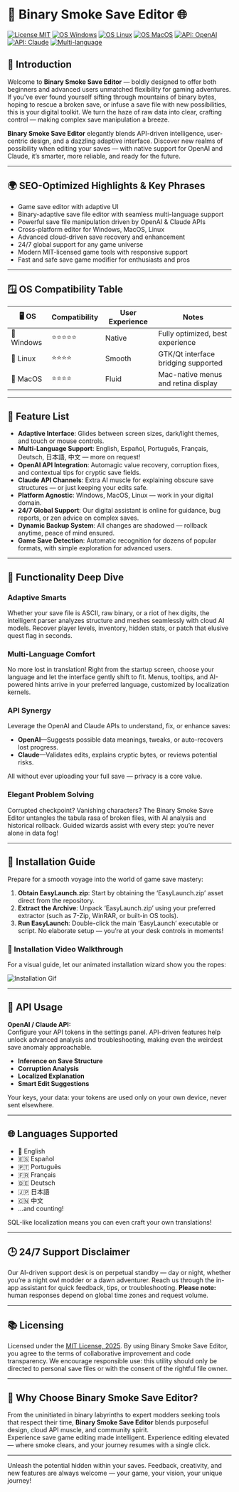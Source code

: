 # 🚬 Binary Smoke Save Editor 🌐

[![License MIT](https://img.shields.io/badge/license-MIT-blue)](LICENSE)
[![OS Windows](https://img.shields.io/badge/OS-Windows-red?logo=windows)](https://github.com/)
[![OS Linux](https://img.shields.io/badge/OS-Linux-yellow?logo=linux)](https://github.com/)
[![OS MacOS](https://img.shields.io/badge/OS-MacOS-blue?logo=apple)](https://github.com/)
[![API: OpenAI](https://img.shields.io/badge/API-OpenAI-5546ff?logo=openai)](https://openai.com/)
[![API: Claude](https://img.shields.io/badge/API-Claude-5900a6?logo=anthropic)](https://www.anthropic.com/)
[![Multi-language](https://img.shields.io/badge/ui-Multi--language-blueviolet?logo=translate)](https://github.com/)

## 🎯 Introduction

Welcome to **Binary Smoke Save Editor** — boldly designed to offer both beginners and advanced users unmatched flexibility for gaming adventures. If you've ever found yourself sifting through mountains of binary bytes, hoping to rescue a broken save, or infuse a save file with new possibilities, this is your digital toolkit. We turn the haze of raw data into clear, crafting control — making complex save manipulation a breeze.

**Binary Smoke Save Editor** elegantly blends API-driven intelligence, user-centric design, and a dazzling adaptive interface. Discover new realms of possibility when editing your saves — with native support for OpenAI and Claude, it’s smarter, more reliable, and ready for the future.

---
## 🌍 SEO-Optimized Highlights & Key Phrases

- Game save editor with adaptive UI  
- Binary-adaptive save file editor with seamless multi-language support  
- Powerful save file manipulation driven by OpenAI & Claude APIs  
- Cross-platform editor for Windows, MacOS, Linux  
- Advanced cloud-driven save recovery and enhancement  
- 24/7 global support for any game universe  
- Modern MIT-licensed game tools with responsive support  
- Fast and safe save game modifier for enthusiasts and pros  

---
## 🪟 OS Compatibility Table

| 🖥️ OS        | Compatibility | User Experience | Notes                                   |
|--------------|--------------|----------------|------------------------------------------|
| 🏢 Windows   | ⭐️⭐️⭐️⭐️⭐️   | Native         | Fully optimized, best experience         |
| 🐧 Linux     | ⭐️⭐️⭐️⭐️     | Smooth         | GTK/Qt interface bridging supported      |
| 🍏 MacOS     | ⭐️⭐️⭐️⭐️     | Fluid          | Mac-native menus and retina display      |

---
## 💪 Feature List

- **Adaptive Interface**: Glides between screen sizes, dark/light themes, and touch or mouse controls.
- **Multi-Language Support**: English, Español, Português, Français, Deutsch, 日本語, 中文 — more on request!
- **OpenAI API Integration**: Automagic value recovery, corruption fixes, and contextual tips for cryptic save fields.
- **Claude API Channels**: Extra AI muscle for explaining obscure save structures — or just keeping your edits safe.
- **Platform Agnostic**: Windows, MacOS, Linux — work in your digital domain.
- **24/7 Global Support**: Our digital assistant is online for guidance, bug reports, or zen advice on complex saves.
- **Dynamic Backup System**: All changes are shadowed — rollback anytime, peace of mind ensured.
- **Game Save Detection**: Automatic recognition for dozens of popular formats, with simple exploration for advanced users.

---
## 🧰 Functionality Deep Dive

### Adaptive Smarts  
Whether your save file is ASCII, raw binary, or a riot of hex digits, the intelligent parser analyzes structure and meshes seamlessly with cloud AI models. Recover player levels, inventory, hidden stats, or patch that elusive quest flag in seconds.

### Multi-Language Comfort  
No more lost in translation! Right from the startup screen, choose your language and let the interface gently shift to fit. Menus, tooltips, and AI-powered hints arrive in your preferred language, customized by localization kernels.

### API Synergy  
Leverage the OpenAI and Claude APIs to understand, fix, or enhance saves:
- **OpenAI**—Suggests possible data meanings, tweaks, or auto-recovers lost progress.
- **Claude**—Validates edits, explains cryptic bytes, or reviews potential risks.

All without ever uploading your full save — privacy is a core value.

### Elegant Problem Solving  
Corrupted checkpoint? Vanishing characters? The Binary Smoke Save Editor untangles the tabula rasa of broken files, with AI analysis and historical rollback. Guided wizards assist with every step: you’re never alone in data fog!

---
## 🔧 Installation Guide

Prepare for a smooth voyage into the world of game save mastery:

1. **Obtain EasyLaunch.zip**: Start by obtaining the ‘EasyLaunch.zip’ asset direct from the repository.
2. **Extract the Archive**: Unpack ‘EasyLaunch.zip’ using your preferred extractor (such as 7-Zip, WinRAR, or built-in OS tools).
3. **Run EasyLaunch**: Double-click the main ‘EasyLaunch’ executable or script. No elaborate setup — you’re at your desk controls in moments!

### 🙌 Installation Video Walkthrough

For a visual guide, let our animated installation wizard show you the ropes:

![Installation Gif](https://i.imgur.com/czbn975.gif)

---
## 🤖 API Usage

**OpenAI / Claude API:**  
Configure your API tokens in the settings panel. API-driven features help unlock advanced analysis and troubleshooting, making even the weirdest save anomaly approachable.

- **Inference on Save Structure**
- **Corruption Analysis**
- **Localized Explanation**
- **Smart Edit Suggestions**

Your keys, your data: your tokens are used only on your own device, never sent elsewhere.

---
## 🌐 Languages Supported

- 🏴 English
- 🇪🇸 Español
- 🇵🇹 Português
- 🇫🇷 Français
- 🇩🇪 Deutsch
- 🇯🇵 日本語
- 🇨🇳 中文
- ...and counting!

SQL-like localization means you can even craft your own translations!

---
## 🕒 24/7 Support Disclaimer

Our AI-driven support desk is on perpetual standby — day or night, whether you’re a night owl modder or a dawn adventurer. Reach us through the in-app assistant for quick feedback, tips, or troubleshooting. **Please note:** human responses depend on global time zones and request volume.

---
## 📚 Licensing

Licensed under the [MIT License, 2025](LICENSE). By using Binary Smoke Save Editor, you agree to the terms of collaborative improvement and code transparency. We encourage responsible use: this utility should only be directed to personal save files or with the consent of the rightful file owner.

---
## 🚦 Why Choose Binary Smoke Save Editor?

From the uninitiated in binary labyrinths to expert modders seeking tools that respect their time, **Binary Smoke Save Editor** blends purposeful design, cloud API muscle, and community spirit.  
Experience save game editing made intelligent. Experience editing elevated — where smoke clears, and your journey resumes with a single click.

---

Unleash the potential hidden within your saves. Feedback, creativity, and new features are always welcome — your game, your vision, your unique journey!